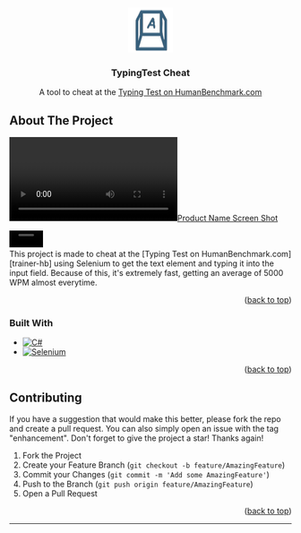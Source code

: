 <a name="readme-top"></a>


<!-- PROJECT LOGO -->
<br />
<div align="center">
  <a href="https://github.com/layth49/TypingTest-HB">
    <img src="assets/logo.png" alt="Logo" width="80" height="80">
  </a>

<h3 align="center">TypingTest Cheat</h3>

  <p align="center">
    A tool to cheat at the <a href="https://humanbenchmark.com/tests/typing">Typing Test on HumanBenchmark.com</a>
  </p>
</div>


<!-- ABOUT THE PROJECT -->
## About The Project

[![Product Name Screen Shot][product-screenshot]][repo-url]
<div>
    <video height="30px" loop autoplay muted>
        <source src="https://codehs.com/uploads/ee4178c32087a9ceb31f0e37e7e95cba" type="video/mp4">
    </video>
</div>
This project is made to cheat at the [Typing Test on HumanBenchmark.com][trainer-hb] using Selenium to get the text element and typing it into the input field. Because of this, it's extremely fast, getting an average of 5000 WPM almost everytime.

<p align="right">(<a href="#readme-top">back to top</a>)</p>



### Built With

* [![C#][CSharp]][CSharp-url]
* [![Selenium]][Selenium-url]

<p align="right">(<a href="#readme-top">back to top</a>)</p>


<!-- CONTRIBUTING -->
## Contributing

If you have a suggestion that would make this better, please fork the repo and create a pull request. You can also simply open an issue with the tag "enhancement".
Don't forget to give the project a star! Thanks again!

1. Fork the Project
2. Create your Feature Branch (`git checkout -b feature/AmazingFeature`)
3. Commit your Changes (`git commit -m 'Add some AmazingFeature'`)
4. Push to the Branch (`git push origin feature/AmazingFeature`)
5. Open a Pull Request

<p align="right">(<a href="#readme-top">back to top</a>)</p>



<hr />



[Selenium.WebDriver]: https://www.nuget.org/packages/Selenium.WebDriver

[product-screenshot]: assets/showcase.mp4

<!-- Product images and URLs -->
[CSharp]: https://img.shields.io/badge/csharp-512BD4?style=for-the-badge&logo=csharp&color=512BD4
[CSharp-url]: https://learn.microsoft.com/en-us/dotnet/csharp/tour-of-csharp/
[Selenium]: https://img.shields.io/badge/selenium-43B02A?style=for-the-badge&logo=selenium&color=000000
[Selenium-url]: https://www.selenium.dev/

[repo-url]: https://github.com/layth49/TypingTest-HB

[trainer-hb]: https://humanbenchmark.com/tests/typing